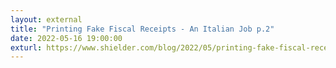 ```yaml
---
layout: external
title: "Printing Fake Fiscal Receipts - An Italian Job p.2"
date: 2022-05-16 19:00:00
exturl: https://www.shielder.com/blog/2022/05/printing-fake-fiscal-receipts-an-italian-job-p.2/
---
```


